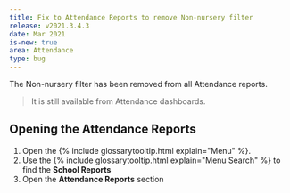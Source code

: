```yaml
---
title: Fix to Attendance Reports to remove Non-nursery filter
release: v2021.3.4.3
date: Mar 2021
is-new: true
area: Attendance
type: bug
---
```


The Non-nursery filter has been removed from all Attendance reports.

> It is still available from Attendance dashboards.

## Opening the Attendance Reports

1. Open the {% include glossarytooltip.html explain="Menu" %}.
2. Use the {% include glossarytooltip.html explain="Menu Search" %} to find the **School Reports**
3. Open the **Attendance Reports** section
